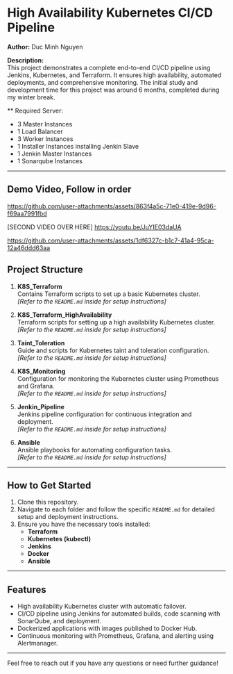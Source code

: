 # High Availability Kubernetes CI/CD Pipeline

**Author:** Duc Minh Nguyen

**Description:**  
This project demonstrates a complete end-to-end CI/CD pipeline using Jenkins, Kubernetes, and Terraform. It ensures high availability, automated deployments, and comprehensive monitoring. The initial study and development time for this project was around 6 months, completed during my winter break.

** Required Server:
- 3 Master Instances
- 1 Load Balancer
- 3 Worker Instances
- 1 Installer Instances installing Jenkin Slave 
- 1 Jenkin Master Instances
- 1 Sonarqube Instances 
---

## Demo Video, Follow in order

https://github.com/user-attachments/assets/863f4a5c-71e0-419e-9d96-f69aa7991fbd


[SECOND VIDEO OVER HERE]
https://youtu.be/JuYIE03daUA



https://github.com/user-attachments/assets/1df6327c-b1c7-41a4-95ca-12a46ddd63aa


## Project Structure

1. **K8S_Terraform**  
   Contains Terraform scripts to set up a basic Kubernetes cluster.  
   *[Refer to the `README.md` inside for setup instructions]*

2. **K8S_Terraform_HighAvailability**  
   Terraform scripts for setting up a high availability Kubernetes cluster.  
   *[Refer to the `README.md` inside for setup instructions]*

3. **Taint_Toleration**  
   Guide and scripts for Kubernetes taint and toleration configuration.  
   *[Refer to the `README.md` inside for setup instructions]*

4. **K8S_Monitoring**  
   Configuration for monitoring the Kubernetes cluster using Prometheus and Grafana.  
   *[Refer to the `README.md` inside for setup instructions]*

5. **Jenkin_Pipeline**  
   Jenkins pipeline configuration for continuous integration and deployment.  
   *[Refer to the `README.md` inside for setup instructions]*

6. **Ansible**  
   Ansible playbooks for automating configuration tasks.  
   *[Refer to the `README.md` inside for setup instructions]*

---

## How to Get Started

1. Clone this repository.
2. Navigate to each folder and follow the specific `README.md` for detailed setup and deployment instructions.
3. Ensure you have the necessary tools installed: 
   - **Terraform**
   - **Kubernetes (kubectl)**
   - **Jenkins**
   - **Docker**
   - **Ansible**

---

## Features

- High availability Kubernetes cluster with automatic failover.
- CI/CD pipeline using Jenkins for automated builds, code scanning with SonarQube, and deployment.
- Dockerized applications with images published to Docker Hub.
- Continuous monitoring with Prometheus, Grafana, and alerting using Alertmanager.

---

Feel free to reach out if you have any questions or need further guidance!
